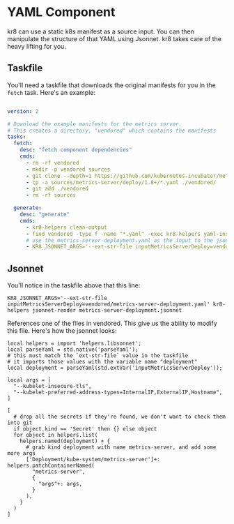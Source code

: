 # YAML Component

kr8 can use a static k8s manifest as a source input. You can then manipulate the structure of that YAML using Jsonnet. kr8 takes care of the heavy lifting for you.

## Taskfile

You'll need a taskfile that downloads the original manifests for you in the `fetch` task. Here's an example:

```yaml

version: 2

# Download the example manifests for the metrics server.
# This creates a directory, "vendored" which contains the manifests
tasks:
  fetch:
    desc: "fetch component dependencies"
    cmds:
      - rm -rf vendored
      - mkdir -p vendored sources
      - git clone --depth=1 https://github.com/kubernetes-incubator/metrics-server sources/metrics-server
      - cp -a sources/metrics-server/deploy/1.8+/*.yaml ./vendored/
      - git add ./vendored
      - rm -rf sources

  generate:
    desc: "generate"
    cmds:
      - kr8-helpers clean-output
      - find vendored -type f -name "*.yaml" -exec kr8-helpers yaml-install '{}' \; # install all the manifests in the vendored directory directly, without changing then
      # use the metrics-server-deployment.yaml as the input to the jsonnet file
      - KR8_JSONNET_ARGS='--ext-str-file inputMetricsServerDeploy=vendored/metrics-server-deployment.yaml' kr8-helpers jsonnet-render metrics-server-deployment.jsonnet
```

## Jsonnet

You'll notice in the taskfile above that this line:

```
KR8_JSONNET_ARGS='--ext-str-file inputMetricsServerDeploy=vendored/metrics-server-deployment.yaml' kr8-helpers jsonnet-render metrics-server-deployment.jsonnet
```

References one of the files in vendored. This give us the ability to modify this file. Here's how the jsonnet looks:

```jsonnet
local helpers = import 'helpers.libsonnet';
local parseYaml = std.native('parseYaml');
# this must match the `ext-str-file` value in the taskfile
# it imports those values with the variable name "deployment"
local deployment = parseYaml(std.extVar('inputMetricsServerDeploy'));

local args = [
  "--kubelet-insecure-tls",
  "--kubelet-preferred-address-types=InternalIP,ExternalIP,Hostname",
]

[
  # drop all the secrets if they're found, we don't want to check them into git
  if object.kind == 'Secret' then {} else object
  for object in helpers.list(
    helpers.named(deployment) + {
      # grab kind deployment with name metrics-server, and add some more args
      ['Deployment/kube-system/metrics-server']+: helpers.patchContainerNamed(
        "metrics-server",
        {
          "args"+: args,
        }
      ),
    }
  )
]

```
